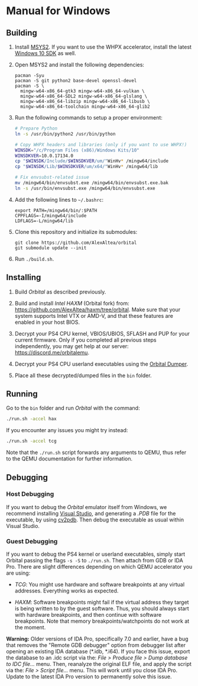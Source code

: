 # Manual for Windows

## Building

1. Install [MSYS2](https://www.msys2.org/). If you want to use the WHPX accelerator, install the latest [Windows 10 SDK](https://developer.microsoft.com/en-us/windows/downloads/windows-10-sdk) as well.

2. Open MSYS2 and install the following dependencies:
    ```
    pacman -Syu
    pacman -S git python2 base-devel openssl-devel
    pacman -S \
      mingw-w64-x86_64-gtk3 mingw-w64-x86_64-vulkan \
      mingw-w64-x86_64-SDL2 mingw-w64-x86_64-glslang \
      mingw-w64-x86_64-libzip mingw-w64-x86_64-libusb \
      mingw-w64-x86_64-toolchain mingw-w64-x86_64-glib2
    ```

3. Run the following commands to setup a proper environment:
    ```bash
    # Prepare Python
    ln -s /usr/bin/python2 /usr/bin/python

    # Copy WHPX headers and libraries (only if you want to use WHPX!)
    WINSDK="/c/Program Files (x86)/Windows Kits/10"
    WINSDKVER=10.0.17134.0
    cp "$WINSDK/Include/$WINSDKVER/um/"WinHv* /mingw64/include
    cp "$WINSDK/Lib/$WINSDKVER/um/x64/"WinHv* /mingw64/lib

    # Fix envsubst-related issue
    mv /mingw64/bin/envsubst.exe /mingw64/bin/envsubst.exe.bak
    ln -s /usr/bin/envsubst.exe /mingw64/bin/envsubst.exe
    ```

4. Add the following lines to `~/.bashrc`:
    ```
    export PATH=/mingw64/bin/:$PATH
    CPPFLAGS=-I/mingw64/include
    LDFLAGS=-L/mingw64/lib
    ```

5. Clone this repository and initialize its submodules:
    ```
    git clone https://github.com/AlexAltea/orbital
    git submodule update --init
    ```

6. Run `./build.sh`.


## Installing

1. Build *Orbital* as described previously.

2. Build and install *Intel HAXM* (Orbital fork) from: https://github.com/AlexAltea/haxm/tree/orbital. Make sure that your system supports Intel VTX or AMD-V, and that these features are enabled in your host BIOS.

3. Decrypt your PS4 CPU kernel, VBIOS/UBIOS, SFLASH and PUP for your current firmware. Only if you completed all previous steps independently, you may get help at our server: https://discord.me/orbitalemu.

4. Decrypt your PS4 CPU userland executables using the [Orbital Dumper](https://github.com/AlexAltea/orbital/tree/master/tools/dumper).

5. Place all these decrypted/dumped files in the `bin` folder.


## Running

Go to the `bin` folder and run *Orbital* with the command:

```bash
./run.sh -accel hax
```

If you encounter any issues you might try instead:

```bash
./run.sh -accel tcg
```

Note that the `./run.sh` script forwards any arguments to QEMU, thus refer to the QEMU documentation for further information.


## Debugging

### Host Debugging

If you want to debug the *Orbital* emulator itself from Windows, we recommend installing [Visual Studio](https://visualstudio.microsoft.com/), and generating a *.PDB* file for the executable, by using [cv2pdb](https://github.com/rainers/cv2pdb). Then debug the executable as usual within Visual Studio.

### Guest Debugging

If you want to debug the PS4 kernel or userland executables, simply start Orbital passing the flags `-s -S` to `./run.sh`. Then attach from GDB or IDA Pro. There are slight differences depending on which QEMU accelerator you are using:

* _TCG_: You might use hardware and software breakpoints at any virtual addresses. Everything works as expected.

* _HAXM_: Software breakpoints might fail if the virtual address they target is being written to by the guest software. Thus, you should always start with hardware breakpoints, and then continue with software breakpoints. Note that memory breakpoints/watchpoints do not work at the moment.

**Warning:** Older versions of IDA Pro, specifically 7.0 and earlier, have a bug that removes the "Remote GDB debugger" option from debugger list after opening an existing IDA database (*.idb, *.i64). If you face this issue, export the database to an .idc script via the: *File > Produce file > Dump database to IDC file...* menu. Then, reanalyze the original ELF file, and apply the script via the: *File > Script file...* menu. This will work until you close IDA Pro. Update to the latest IDA Pro version to permanently solve this issue.
